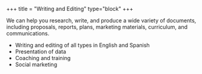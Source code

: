 +++
title = "Writing and Editing"
type="block"
+++

We can help you research, write, and produce a wide variety of documents, including proposals, reports, plans, marketing materials, curriculum, and communications.

- Writing and editing of all types in English and Spanish
- Presentation of data
- Coaching and training
- Social marketing
